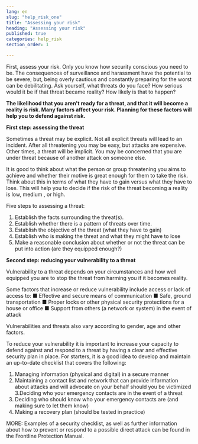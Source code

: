 ```yaml
---
lang: en
slug: "help_risk_one"
title: "Assessing your risk"
heading: "Assessing your risk"
published: true
categories: help_risk
section_order: 1

---
```


First, assess your risk. Only you know how security conscious you need to be. The consequences of surveillance and harassment have the potential to be severe; but, being overly cautious and constantly preparing for the worst can be debilitating. Ask yourself, what threats do you face? How serious would it be if that threat became reality? How likely is that to happen?

**The likelihood that you aren't ready for a threat, and that it will become a reality is risk. Many factors affect your risk. Planning for these factors will help you to defend against risk.**

  **First step: assessing the threat**

Sometimes a threat may be explicit. Not all explicit threats will lead to an incident. After all threatening you may be easy, but attacks are expensive. Other times, a threat will be implicit. You may be concerned that you are under threat because of another attack on someone else.

It is good to think about what the person or group threatening you aims to achieve and whether their motive is great enough for them to take the risk. Think about this in terms of what they have to gain versus what they have to lose. This will help you to decide if the risk of the threat becoming a reality is low, medium , or high.

Five steps to assessing a threat:
1. Establish the facts surrounding the threat(s).
2. Establish whether there is a pattern of threats over time.
3. Establish the objective of the threat (what they have to gain)
4. Establish who is making the threat and what they might have to lose
5. Make a reasonable conclusion about whether or not the threat can be put into action (are they equipped enough?)

**Second step: reducing your vulnerability to a threat**

Vulnerability to a threat depends on your circumstances and how well equipped you are to stop the threat from harming you if it becomes reality. 

Some factors that increase or reduce vulnerability include access or lack of access to:
■ Effective and secure means of communication
■ Safe, ground transportation
■ Proper locks or other physical security protections for a house or office
■ Support from others (a network or system) in the event of attack 

Vulnerabilities and threats also vary according to gender, age and other factors.

To reduce your vulnerability it is important to increase your capacity to defend against and respond to a threat by having a clear and effective security plan in place. For starters, it is a good idea to develop and maintain an up-to-date checklist that covers the following:
1. Managing information (physical and digital) in a secure manner
2. Maintaining a contact list and network that can provide information about attacks and will advocate on your behalf should you be victimized 
3.Deciding who your emergency contacts are in the event of a threat 
4. Deciding who should know who your emergency contacts are (and making sure to let them know)
5. Making a recovery plan (should be tested in practice)

MORE: Examples of a security checklist, as well as further information about how to prevent or respond to a possible direct attack can be found in the Frontline Protection Manual.
